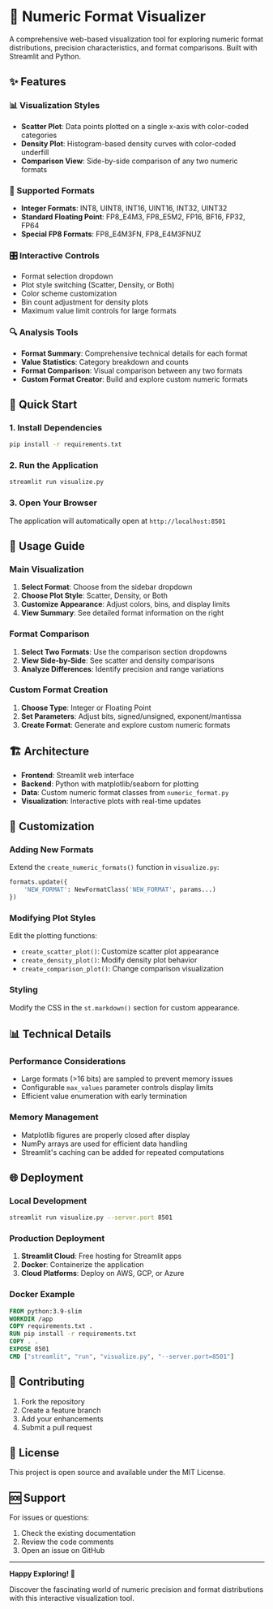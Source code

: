 # 🔢 Numeric Format Visualizer

A comprehensive web-based visualization tool for exploring numeric format distributions, precision characteristics, and format comparisons. Built with Streamlit and Python.

## ✨ Features

### 📊 Visualization Styles
- **Scatter Plot**: Data points plotted on a single x-axis with color-coded categories
- **Density Plot**: Histogram-based density curves with color-coded underfill
- **Comparison View**: Side-by-side comparison of any two numeric formats

### 🔧 Supported Formats
- **Integer Formats**: INT8, UINT8, INT16, UINT16, INT32, UINT32
- **Standard Floating Point**: FP8_E4M3, FP8_E5M2, FP16, BF16, FP32, FP64
- **Special FP8 Formats**: FP8_E4M3FN, FP8_E4M3FNUZ

### 🎛️ Interactive Controls
- Format selection dropdown
- Plot style switching (Scatter, Density, or Both)
- Color scheme customization
- Bin count adjustment for density plots
- Maximum value limit controls for large formats

### 🔍 Analysis Tools
- **Format Summary**: Comprehensive technical details for each format
- **Value Statistics**: Category breakdown and counts
- **Format Comparison**: Visual comparison between any two formats
- **Custom Format Creator**: Build and explore custom numeric formats

## 🚀 Quick Start

### 1. Install Dependencies
```bash
pip install -r requirements.txt
```

### 2. Run the Application
```bash
streamlit run visualize.py
```

### 3. Open Your Browser
The application will automatically open at `http://localhost:8501`

## 📱 Usage Guide

### Main Visualization
1. **Select Format**: Choose from the sidebar dropdown
2. **Choose Plot Style**: Scatter, Density, or Both
3. **Customize Appearance**: Adjust colors, bins, and display limits
4. **View Summary**: See detailed format information on the right

### Format Comparison
1. **Select Two Formats**: Use the comparison section dropdowns
2. **View Side-by-Side**: See scatter and density comparisons
3. **Analyze Differences**: Identify precision and range variations

### Custom Format Creation
1. **Choose Type**: Integer or Floating Point
2. **Set Parameters**: Adjust bits, signed/unsigned, exponent/mantissa
3. **Create Format**: Generate and explore custom numeric formats

## 🏗️ Architecture

- **Frontend**: Streamlit web interface
- **Backend**: Python with matplotlib/seaborn for plotting
- **Data**: Custom numeric format classes from `numeric_format.py`
- **Visualization**: Interactive plots with real-time updates

## 🔧 Customization

### Adding New Formats
Extend the `create_numeric_formats()` function in `visualize.py`:

```python
formats.update({
    'NEW_FORMAT': NewFormatClass('NEW_FORMAT', params...)
})
```

### Modifying Plot Styles
Edit the plotting functions:
- `create_scatter_plot()`: Customize scatter plot appearance
- `create_density_plot()`: Modify density plot behavior
- `create_comparison_plot()`: Change comparison visualization

### Styling
Modify the CSS in the `st.markdown()` section for custom appearance.

## 📊 Technical Details

### Performance Considerations
- Large formats (>16 bits) are sampled to prevent memory issues
- Configurable `max_values` parameter controls display limits
- Efficient value enumeration with early termination

### Memory Management
- Matplotlib figures are properly closed after display
- NumPy arrays are used for efficient data handling
- Streamlit's caching can be added for repeated computations

## 🌐 Deployment

### Local Development
```bash
streamlit run visualize.py --server.port 8501
```

### Production Deployment
1. **Streamlit Cloud**: Free hosting for Streamlit apps
2. **Docker**: Containerize the application
3. **Cloud Platforms**: Deploy on AWS, GCP, or Azure

### Docker Example
```dockerfile
FROM python:3.9-slim
WORKDIR /app
COPY requirements.txt .
RUN pip install -r requirements.txt
COPY . .
EXPOSE 8501
CMD ["streamlit", "run", "visualize.py", "--server.port=8501"]
```

## 🤝 Contributing

1. Fork the repository
2. Create a feature branch
3. Add your enhancements
4. Submit a pull request

## 📄 License

This project is open source and available under the MIT License.

## 🆘 Support

For issues or questions:
1. Check the existing documentation
2. Review the code comments
3. Open an issue on GitHub

---

**Happy Exploring! 🎉**

Discover the fascinating world of numeric precision and format distributions with this interactive visualization tool.
